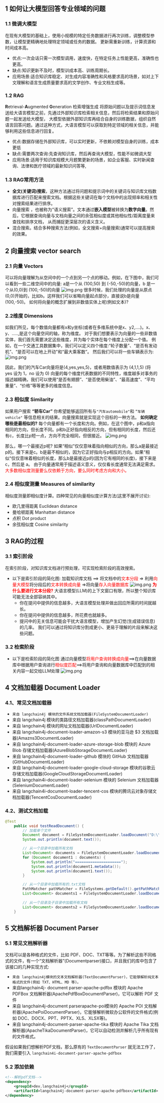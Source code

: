 ## 1 如何让大模型回答专业领域的问题
### 1.1 微调大模型
在现有大模型的基础上，使用小规模的特定任务数据进行再次训练，调整模型参数，让模型更精确地处理特定领域或任务的数据。
更新需重新训练，计算资源和时间成本高。
- 优点:一次会话只需一次模型调用，速度快，在特定任务上性能更高，准确性也更高。 
- 缺点:知识更新不及时，模型训成本高、训练周期长。 
- 应用场景:适合知识库稳定、对生成内容准确性和风格要求高的场景，如对上下文理解和语言生成质量要求高的文学创作、专业文档生成等。

### 1.2 RAG
**R**etrieval-**A**ugmented **G**eneration 检索增强生成
将原始问题以及提示词信息发送给大语言模型之前，先通过外部知识库检索相关信息，然后将检索结果和原始问题一起发送给大模型，
大模型依据外部知识库再结合自身的训练数据，组织自然语言回答问题。通过这种方式，大语言模型可以获取到特定领域的相关信息，并能够利用这些信息进行回复。
- 优点:数据存储在外部知识库，可以实时更新，不依赖对模型自身的训练，成本更低 
- 缺点:需要两次查询:先查询知识库，然后再查询大模型，性能不如微调大型 
- 应用场景:适用于知识库规模大月题繁更新的场景，如企业客服、实时新闻查询、法律和医疗领域的最新知识问答等,

### 1.3 RAG常用方法
- **全文(关键词)搜索**，这种方法通过将问题和提示词中的关键词与知识库文档数据库进行匹配来搜索文档。根据这些关键词在每个文档中的出现频率和相关性对搜索结果进行排序。
- 向量搜索 ，也被称为“语义搜索”。文本通过**嵌入模型**被转换为**数字向量**。然后，它根据查询向量与文档向量之间的余弦相似度或其他相似性/距离度量来查找和排序文档，
从而捕捉更深层次的语义含义。 
- 混合搜索。结合多种搜索方法(例如，全文搜索+向量搜索)通常可以提高搜索的效果。

## 2 向量搜索 vector search
### 2.1 向量 Vectors
可以将向量理解为从空间中的一个点到另一个点的移动。例如，在下图中，我们可以看到一些二维空间中的向量:
a是一个从 (100,50) 到 (-50,-50)的向量，b 是一个从(0,0)到 (100,-50)的向量
![img.png](images/img.png)
很多时候，我们处理的向量是从原点(0,0)开始的，比如b。这样我们可以省略向量起点部分，直接说b是向量(100,-50)。
如何将向量的概念扩展到非数值实体上呢(例如文本)?

### 2.2维度 Dimensions
如我们所见，每个数值向量都有x和y坐标(或者在多维系统中是x、y2,….)。x、y、.….,是这个向量空间的轴，称为维度。
对于我们想要表示为向量的一些非数值实体，我们首先需要决定这些维度，并为每个实体在每个维度上分配一个值。
例如，在一个交通工具数据集中，我们可以定义四个维度:“轮子数量”、“是否有发动机”、“是否可以在地上开动"和“最大乘客数”。 然后我们可以将一些车辆表示为:
![img.png](images/img1.png)

因此，我们的汽车Car向量将是(4,yes,yes,5)，或者用数值表示为 (4,1,1,5) (将 yes 设为 1，no 设为 0)
向量的每个维度代表数据的不同特性，维度越多对事务的描述越精确，我们可以使用“是否有翅膀”、“是否使用柴油”、“最高速度”、“平均重量”、“价格”等等更多的维度信息。

### 2.3 相似度 Similarity
如果用户搜索 **“轿车Car”** 你希望能够返回所有与`"汽车automobile"`和 `“车辆vehicle"` 等信息相关的结果。向量搜索就是实现这个目标的一种方法。
**如何确定哪些是最相似的?**
每个向量都有一个长度和方向。例如，在这个图中，p和a指向相同的方向，但长度不同。p和b正好指向相反的方向，但有相同的长度，然后还有c，长度比p短一点，方向不完全相同，但很接近。
![img.png](images/img3.png)

那么，哪一个最接近p呢?
如果“相似”仅仅意味着指向相似的方向，那么a是最接近p的。接下来是c。b是最不相似的，因为它正好指向与p相反的方向。如果“相似“仅仅意味着相似的长度，那么b是最接近p的(因为它有相同的长度)，接下来是c，然后是 a。
由于向量通常用于描述语义意义，仅仅看长度通常无法满足需求。<font color = 'red'>大多数相似度测量要么仅依赖于方向，要么同时考虑方向和大小。</font>

### 2.4 相似度测量 Measures of similarity
相似度测量即相似度计算。四种常见的向量相似度计算方法(这里不展开讨论):
- 欧几里得距离 Euclidean distance
- 曼哈顿距离 Manhattan distance
- 点积 Dot product 
- 余弦相似度 Cosine similarity

## 3 RAG的过程
### 3.1 索引阶段
在索引阶段，对知识库文档进行预处理，可实现检索阶段的高效搜索。
- 以下是索引阶段的简化图:
加载知识库文档 ==> 将文档中的<font color = 'red'>文本分段</font> => 利用<font color = 'red'>向量大模型</font>将分段后的<font color = 'red'>文本转换成向量</font> =>将向量<font color = 'red'>存入向量数据库</font>
![img.png](images/img4.png)
**<font color = 'red'>为什么要进行文本分段?</font>**
大语言模型(LLM)的上下文窗口有限，所以整个知识库可能无法全部容纳其中。
  - 你在提问中提供的信息越多，大语言模型处理并做出回应所需的时间就越长。
  - 你在提问中提供的信息越多，所花费也就越多。
  - 提问中的无关信息可能会干扰大语言模型，增加产生幻觉(生成错误信息)的几率。
我们可以通过将知识库分割成更小、更易于理解的片段来解决这些问题。

### 3.2 检索阶段
- 以下是检索阶段的简化图
通过向量模型<font color = 'red'>将用户查询转换成向量</font>==>在向量数据库中根据用户查询进行<font color = 'red'>相似度匹配</font>==>将用户查询和向量数据库中匹配到的相关内容一起交给LLM处理
![img.png](images/img5.png)

## 4 文档加载器 Document Loader
### 4.1、常见文档加载器
- `来自 langchain4j 模块的文件系统文档加载器(FileSystemDocumentLoader)`
- 来自 langchain4j 模块的类路径文档加载器(classPathDocumentLoader)
- 来自 langchain4j 模块的网址文档加载器(UrlDocumentLoader)
- 来自 langchain4j-document-loader-amazon-s3 模块的亚马逊 $3 文档加载器(Amazns3DocumentLoader)
- 来自 langchain4j-document-loader-azure-storage-blob 模块的 Azure Blob 存储文档加载器(AzureBlobStorageDocumentLoader)
- 来自 langchain4j-document-loader-github 模块的 GitHub 文档加载器(GitHubDocumentLoader)
- 来自 langchain4j-document-loader-google-cloud-storage 模块的谷歌云存储文档加载器(GoogleCloudStorageDocumentLoader)
- 来自 langchain4i-document-loader-selenium 模块的 Selenium 文档加载器(SeleniumDocumentLoader)
- 来自 langchain4i-document-loader-tencent-cos 模块的腾讯云对象存储文档加载器(TencentCosDocumentLoader)

### 4.2、测试文档加载
``` java
@Test
    public void testReadDocument() {
        // 加载单个文件
        Document document = FileSystemDocumentLoader.loadDocument("D:\\file\\测试.txt");
        System.out.println(document.text());

        // 从一个目录中加载所有文档
        List<Document> documents = FileSystemDocumentLoader.loadDocuments("D:\\file");
        for (Document document1 : documents) {
            System.out.println("=====================");
            System.out.println(document1.metadata());
            System.out.println(document1.text());
        }

        // 从一个目录中加载所有的.txt文档
        PathMatcher pathMatcher = FileSystems.getDefault().getPathMatcher("glob:*.txt");
        List<Document> documents1 = FileSystemDocumentLoader.loadDocuments("D:\\file", pathMatcher, new TextDocumentParser());
        
        // 从一个目录及子目录中加载所有文档
        List<Document> documents2 = FileSystemDocumentLoader.loadDocumentsRecursively("D:\\file", new TextDocumentParser());
    }
```
## 5 文档解析器 Document Parser
### 5.1 常见文档解析器
文档可以是各种格式的文件，比如 PDF、DOC、TXT等等。为了解析这些不同格式的文件，有一个“文档解析器”(Documentparser)接口，并且我们的库中包含了该接口的几种实现方式:
- `来自 langchain4j模块的文本文档解析器(TextDocumentParser)，它能够解析纯文本格式的文件(例如 TXT、HTML、MD 等)。`
- 来自langchain4j- document parser-apache-pdfbx 模块的 Apache PDFBox 文档解析器(ApachePdfBoxDocumentParser)，它可以解析 PDF 文件
- 来自 langchain4j-document parserapache-poi模块的 Apache POI 文档解析器(ApachePoiDocumentParser)，它能够解析微软办公软件的文件格式(例如 DOC、DOCX、PPT、PPTX、XLS、XLSX等)。 
- 来自 langchain4j-document-parser-apache-tika 模块的 Apache Tika 文档解析器(ApacheTikaDocumentParser)，它可以自动检测并解析几乎所有现有的文件格式。

假设如果我们想解析PDF文档，那么原有的 `TextDocumentParser` 就无法工作了，我们需要引入 `langchain4i-document-parser-apache-pdfbox`

### 5.2 添加依赖
```xml
<!--解析pdf文档-->
<dependency>
    <groupId>dev.langchain4j</qroupId>
    <artifactId>langchain4j-document-parser-apache-pdfbox</artifactId>
</dependency>
```